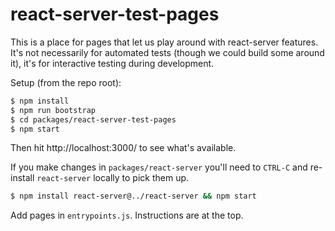 # react-server-test-pages

This is a place for pages that let us play around with react-server features.
It's not necessarily for automated tests (though we could build some around
it), it's for interactive testing during development.

Setup (from the repo root):

```bash
$ npm install
$ npm run bootstrap
$ cd packages/react-server-test-pages
$ npm start
```

Then hit http://localhost:3000/ to see what's available.

If you make changes in `packages/react-server` you'll need to `CTRL-C` and
re-install `react-server` locally to pick them up.

```bash
$ npm install react-server@../react-server && npm start
```

Add pages in `entrypoints.js`.  Instructions are at the top.
